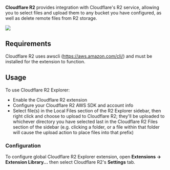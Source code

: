 **Cloudflare R2** provides integration with Cloudflare's R2 service, allowing you to select files and upload them to any bucket you have configured, as well as delete remote files from R2 storage.

![](https://bitbucket.org/trekbikes/nova-cloudflarer2/raw/dd86258c2edab71b7e6fe7cc3eba7467c761d0a3/CloudflareR2.novaextension/Images/cloudflarer2-screenshots/CloudflareR2-screenshot-01.png)

## Requirements

Cloudflare R2 uses awscli (https://aws.amazon.com/cli/) and must be installed for the extension to function.

## Usage

To use Cloudflare R2 Explorer:

- Enable the Cloudflare R2 extension
- Configure your Cloudflare R2 AWS SDK and account info
- Select file(s) in the Local Files section of the R2 Explorer sidebar, then right click and choose to upload to Cloudflare R2; they'll be uploaded to whichever directory you have selected last in the Cloudflare R2 Files section of the sidebar (e.g. clicking a folder, or a file within that folder will cause the upload action to place files into that prefix)

### Configuration

To configure global Cloudflare R2 Explorer extension, open **Extensions → Extension Library...** then select Cloudflare R2's **Settings** tab.

<!--
You can also configure preferences on a per-project basis in **Project → Project Settings...**
-->